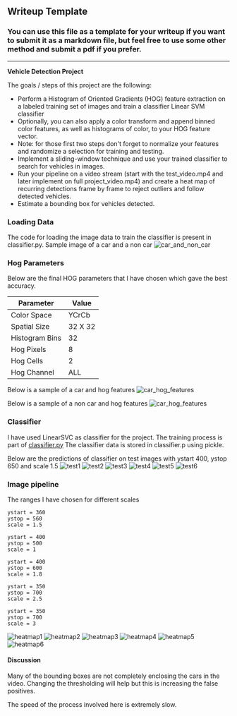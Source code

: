 ## Writeup Template
### You can use this file as a template for your writeup if you want to submit it as a markdown file, but feel free to use some other method and submit a pdf if you prefer.

---

**Vehicle Detection Project**

The goals / steps of this project are the following:

* Perform a Histogram of Oriented Gradients (HOG) feature extraction on a labeled training set of images and train a classifier Linear SVM classifier
* Optionally, you can also apply a color transform and append binned color features, as well as histograms of color, to your HOG feature vector. 
* Note: for those first two steps don't forget to normalize your features and randomize a selection for training and testing.
* Implement a sliding-window technique and use your trained classifier to search for vehicles in images.
* Run your pipeline on a video stream (start with the test_video.mp4 and later implement on full project_video.mp4) and create a heat map of recurring detections frame by frame to reject outliers and follow detected vehicles.
* Estimate a bounding box for vehicles detected.


### Loading Data
The code for loading the image data to train the classifier is present in classifier.py.
Sample image of a car and a non car
![car_and_non_car](https://github.com/VenkatRepaka/CarND-Vehicle-Detection/blob/master/documentation/car_and_non_car.png)


### Hog Parameters
Below are the final HOG parameters that I have chosen which gave the best accuracy.

| Parameter      | Value     |
|----------------|-----------|
| Color Space    | YCrCb     |
| Spatial Size   | 32 X 32   |
| Histogram Bins | 32        |
| Hog Pixels     | 8         |
| Hog Cells      | 2         |
| Hog Channel    | ALL       |

Below is a sample of a car and hog features
![car_hog_features](https://github.com/VenkatRepaka/CarND-Vehicle-Detection/blob/master/documentation/car_hog.png)

Below is a sample of a non car and hog features
![car_hog_features](https://github.com/VenkatRepaka/CarND-Vehicle-Detection/blob/master/documentation/non_car_hog.png)

### Classifier
I have used LinearSVC as classifier for the project. The training process is part of [classifier.py](https://github.com/VenkatRepaka/CarND-Vehicle-Detection/blob/master/vehicle_detection/classifier.py)
The classifier data is stored in classifier.p using pickle.

Below are the predictions of classifier on test images with ystart 400, ystop 650 and scale 1.5
![test1](https://github.com/VenkatRepaka/CarND-Vehicle-Detection/blob/master/documentation/classifier_test1.png)
![test2](https://github.com/VenkatRepaka/CarND-Vehicle-Detection/blob/master/documentation/classifier_test2.png)
![test3](https://github.com/VenkatRepaka/CarND-Vehicle-Detection/blob/master/documentation/classifier_test3.png)
![test4](https://github.com/VenkatRepaka/CarND-Vehicle-Detection/blob/master/documentation/classifier_test4.png)
![test5](https://github.com/VenkatRepaka/CarND-Vehicle-Detection/blob/master/documentation/classifier_test5.png)
![test6](https://github.com/VenkatRepaka/CarND-Vehicle-Detection/blob/master/documentation/classifier_test6.png)


### Image pipeline

The ranges I have chosen for different scales
~~~
ystart = 360
ystop = 560
scale = 1.5

ystart = 400
ystop = 500
scale = 1

ystart = 400
ystop = 600
scale = 1.8

ystart = 350
ystop = 700
scale = 2.5

ystart = 350
ystop = 700
scale = 3
~~~

![heatmap1](https://github.com/VenkatRepaka/CarND-Vehicle-Detection/blob/master/documentation/heatmap_test1.png)
![heatmap2](https://github.com/VenkatRepaka/CarND-Vehicle-Detection/blob/master/documentation/heatmap_test2.png)
![heatmap3](https://github.com/VenkatRepaka/CarND-Vehicle-Detection/blob/master/documentation/heatmap_test3.png)
![heatmap4](https://github.com/VenkatRepaka/CarND-Vehicle-Detection/blob/master/documentation/heatmap_test4.png)
![heatmap5](https://github.com/VenkatRepaka/CarND-Vehicle-Detection/blob/master/documentation/heatmap_test5.png)
![heatmap6](https://github.com/VenkatRepaka/CarND-Vehicle-Detection/blob/master/documentation/heatmap_test6.png)


#### Discussion
Many of the bounding boxes are not completely enclosing the cars in the video. Changing the thresholding will help but this is increasing the false positives.

The speed of the process involved here is extremely slow.

